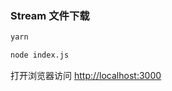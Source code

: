 ### Stream 文件下载

```bash
yarn

node index.js
```

打开浏览器访问 [http://localhost:3000](http://localhost:3000)
